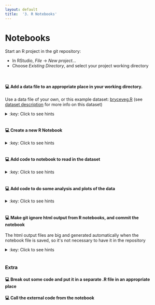 ```yaml
---
layout: default
title:  '3. R Notebooks'
---
```


# <a name="begin"></a> Notebooks

Start an R project in the git repository:

* In RStudio, _File_ -> _New project..._
* Choose _Existing Directory_, and select your project working directory
<br />


#### :computer: Add a data file to an appropriate place in your working directory.
Use a data file of your own, or this example dataset: [bryceveg.R](http://ecology.msu.montana.edu/labdsv/R/labs/lab1/bryceveg.R) (see [dataset description](http://www.davidzeleny.net/anadat-r/doku.php/en:data:bryce) for more info on this dataset)
<details markdown="1">
<summary>:key: Click to see hints</summary>
* A suitable location could be e.g. `[your_project]/data/raw/1992-01-01/`
</details>
<br />

#### :computer: Create a new R Notebook
<details markdown="1">
<summary>:key: Click to see hints</summary>
* File -> New File ... -> R Notebook
* Save it somewhere appropriate, e.g. somewhere in a `results` folder
</details>
<br />



#### :computer: Add code to notebook to read in the dataset
<details markdown="1">
<summary>:key: Click to see hints</summary>
* Add something like this to the notebook:

~~~~~~
```{r}
raw_data_file <- '../data/raw/1992-01-01/bryceveg.R' # relative to where the .Rmd file is!
data <- read.table(raw_data_file,header=TRUE,row.names=1)
```
~~~~~~

</details>
<br />



#### :computer: Add code to do some analysis and plots of the data
<details markdown="1">
<summary>:key: Click to see hints</summary>
* Add something like this to the notebook:


</details>
<br />

#### :computer: Make git ignore html output from R notebooks, and commit the notebook
The html output files are big and generated automatically when the notebook file is saved, so it's not necessary to have it in the repository
<details markdown="1">
<summary>:key: Click to see hints</summary>
* Add `*.nb.html` to .gitignore
* Decide if you want to add and commit the dataset file to the repository, or not
* Commit and push
* _You might have noticed that there is support for git in RStudio – check this out and play around with it_
</details>
<br />


### Extra

#### :computer: Break out some code and put it in a separate .R file in an appropriate place

#### :computer: Call the external code from the notebook
